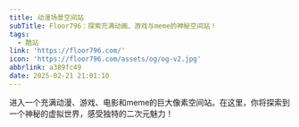 ```yaml
---
title: 动漫场景空间站
subTitle: Floor796：探索充满动画、游戏与meme的神秘空间站！
tags:
  - 酷站
link: 'https://floor796.com/'
icon: 'https://floor796.com/assets/og/og-v2.jpg'
abbrlink: a389fc49
date: 2025-02-21 21:01:10
---
```


进入一个充满动漫、游戏、电影和meme的巨大像素空间站。在这里，你将探索到一个神秘的虚拟世界，感受独特的二次元魅力！